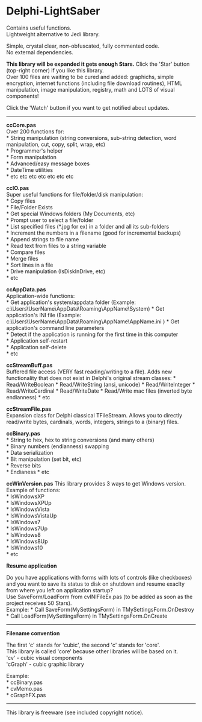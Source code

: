 # Delphi-LightSaber  
Contains useful functions.   
Lightweight alternative to Jedi library.   

Simple, crystal clear, non-obfuscated, fully commented code.   
No external dependencies.   
  
**This library will be expanded it gets enough Stars.** Click the 'Star' button (top-right corner) if you like this library.  
Over 100 files are waiting to be cured and added: graphichs, simple encryption, internet functions (including file download routines), HTML manipulation, image manipulation, registry, math and LOTS of visual components!

Click the 'Watch' button if you want to get notified about updates.  
_________________


**ccCore.pas**  
  Over 200 functions for:  
     * String manipulation (string conversions, sub-string detection, word manipulation, cut, copy, split, wrap, etc)  
     * Programmer's helper  
     * Form manipulation  
     * Advanced/easy message boxes  
     * DateTime utilities  
     * etc etc etc etc etc etc etc 
    
    
**ccIO.pas**  
  Super useful functions for file/folder/disk manipulation:  
     * Copy files   
     * File/Folder Exists    
     * Get special Windows folders (My Documents, etc)  
     * Prompt user to select a file/folder  
     * List specified files (*.jpg for ex) in a folder and all its sub-folders  
     * Increment the numbers in a filename (good for incremental backups)  
     * Append strings to file name  
     * Read text from files to a string variable  
     * Compare files  
     * Merge files  
     * Sort lines in a file  
     * Drive manipulation (IsDiskInDrive, etc)    
     * etc  
     
**ccAppData.pas**  
  Application-wide functions:  
     * Get application's system/appdata folder  (Example: c:\Users\UserName\AppData\Roaming\AppName\System\)
     * Get application's INI file  (Example: c:\Users\UserName\AppData\Roaming\AppName\AppName.ini )
     * Get application's command line parameters  
     * Detect if the application is running for the first time in this computer  
     * Application self-restart  
     * Application self-delete  
     * etc   
     
**ccStreamBuff.pas**  
     Buffered file access (VERY fast reading/writing to a file). 
     Adds new functionality that does not exist in Delphi's original stream classes:
     * Read/WriteBoolean
     * Read/WriteString (ansi, unicode)
     * Read/WriteInteger
     * Read/WriteCardinal
     * Read/WriteDate
     * Read/Write mac files (inverted byte endianness) 
     * etc   
     
**ccStreamFile.pas**  
     Expansion class for Delphi classical TFileStream. Allows you to directly read/write bytes, cardinals, words, integers, strings to a (binary) files.  
     
**ccBinary.pas**  
     * String to hex, hex to string conversions (and many others)  
     * Binary numbers (endianness) swapping  
     * Data serialization  
     * Bit manipulation (set bit, etc)  
     * Reverse bits  
     * Endianess
     * etc   

**ccWinVersion.pas**
     This library provides 3 ways to get Windows version.  
     Example of functions:   
     * IsWindowsXP  
     * IsWindowsXPUp  
     * IsWindowsVista    
     * IsWindowsVistaUp  
     * IsWindows7  
     * IsWindows7Up  
     * IsWindows8  
     * IsWindows8Up  
     * IsWindows10  
     * etc   

**Resume application**

Do you have applications with forms with lots of controls (like checkboxes) and you want to save its status to disk on shutdown and resume exaclty from where you left on application startup?    
Use SaveForm/LoadForm from cvINIFileEx.pas (to be added as soon as the project receives 50 Stars).  
Example:
     * Call SaveForm(MySettingsForm) in TMySettingsForm.OnDestroy    
     * Call LoadForm(MySettingsForm) in TMySettingsForm.OnCreate     

 
_____

**Filename convention**  
  
The first 'c' stands for 'cubic', the second 'c' stands for 'core'.  
This library is called 'core' because other libraries will be based on it.  
'cv' - cubic visual components  
'cGraph' - cubic graphic library  

Example:   
     * ccBinary.pas  
     * cvMemo.pas  
     * cGraphFX.pas  
  
_____

This library is freeware (see included copyright notice).


